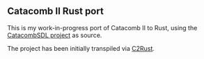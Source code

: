 ## Catacomb II Rust port

This is my work-in-progress port of Catacomb II to Rust, using the [CatacombSDL project](https://github.com/Blzut3/CatacombSDL) as source.

The project has been initially transpiled via [C2Rust](https://github.com/immunant/c2rust.git).
